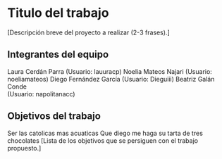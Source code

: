 # Titulo del trabajo

[Descripción breve del proyecto a realizar (2-3 frases).]

## Integrantes del equipo
Laura Cerdán Parra
  (Usuario: lauuracp)
Noelia Mateos Najari
  (Usuario: noeliamateos)
Diego Fernández García 
  (Usuario: Dieguiii)
Beatriz Galán Conde  
  (Usuario: napolitanacc) 


## Objetivos del trabajo
Ser las catolicas mas acuaticas
Que diego me haga su tarta de tres chocolates
[Lista de los objetivos que se persiguen con el trabajo propuesto.]
